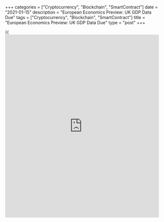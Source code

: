 +++
categories = ["Cryptocurrency", "Blockchain", "SmartContract"]
date = "2021-01-15"
description = "European Economics Preview: UK GDP Data Due"
tags = ["Cryptocurrency", "Blockchain", "SmartContract"]
title = "European Economics Preview: UK GDP Data Due"
type = "post"
+++

{{<iframe id="large-banner" src="https://www.bounty.group/#slide=5.0" width="100%" height="600" scrolling="no" style="border: 0px solid rgb(216, 221, 230); border-radius: 3px;">}}

Monthly GDP, industrial production and foreign trade figures from the UK
are due on Friday, headlining a light day for the European economic
[news](https://www.letsplayfx.com/blog/forex-news-website/).

At 2.00 am ET, the Office for National Statistics releases UK GDP,
industrial and construction output and external trade data. The
[economy][1] is forecast to contract 5.7 percent on month in November,
in contrast to a 0.4 percent rise in October.

The UK visible trade deficit is seen at GBP 10.17 billion in November
versus GBP 12 billion in October. Economists forecast industrial and
construction output to gain 0.5 percent each in November.

At 2.45 am ET, the French statistical office Insee is scheduled to issue
final consumer price figures. Prices are forecast to remain flat on year
in December following a 0.2 percent rise in November.  
  
At 3.00 am ET, Spain's INE releases final consumer and EU harmonized
price data for December. Consumer prices are forecast to fall 0.5
percent annually, as initially estimated.

Half an hour later, Statistics Sweden is slated to release consumer
prices for December. Inflation is expected to double to 0.4 percent from
0.2 percent in November.

At 5.00 am ET, Eurostat publishes euro area foreign trade data for
November. The trade surplus is seen falling to EUR 26 billion from EUR
30 billion in October.

For comments and feedback [contact](https://www.playgroundfx.com/contact/): editorial@rtt[news](https://www.letsplayfx.com/blog/forex-news-website/).com

[Economic News][1]

 **What parts of the world are seeing the best (and worst) economic
performances lately? Click[here][2] to check out our [Econ Scorecard][2]
and find out! See up-to-the-moment [ranking](https://www.playgroundfx.com/blog/crypto-exchange-ranking/)s for the best and worst
performers in [GDP][3], [unemployment rate][4], [inflation][5] and much
more.**

   1. www.rtt[news](https://www.letsplayfx.com/blog/forex-news-website/).com/Content/EconomicNews.aspx
   2. www.rtt[news](https://www.letsplayfx.com/blog/forex-news-website/).com/economic-scorecard/world-rank/unemployment-rate/highest-performance.aspx
   3. www.rtt[news](https://www.letsplayfx.com/blog/forex-news-website/).com/economic-scorecard/world-rank/GDP/highest-performance.aspx
   4. www.rtt[news](https://www.letsplayfx.com/blog/forex-news-website/).com/economic-scorecard/world-rank/unemployment-rate/lowest-performance.aspx
   5. www.rtt[news](https://www.letsplayfx.com/blog/forex-news-website/).com/economic-scorecard/world-rank/CPI/highest-performance.aspx